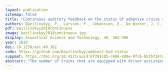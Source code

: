 ```yaml
---
layout: publication
sitemap: false
title: "Continuous auditory feedback on the status of adaptive cruise control, lane deviation, and time headway: An acceptable support for truck drivers?"
authors: Bazilinskyy, P., Larsson, P., Johansson, E., De Winter, J. C. F.
pdf: bazilinskyy2019continuous
image: bazilinskyy2019continuous.jpg
display: Acoustical Science and Technology, 40, 382–390
year: 2019
doi: 10.1250/ast.40.382
code: https://github.com/bazilinskyy/ambient-had-status
suppmat: https://doi.org/10.4121/uuid:6f781c05-c696-4d0e-9fc6-bbfb7247a19e
abstract: "The number of trucks that are equipped with driver assistance systems is increasing. These driver assistance systems typically offer binary auditory warnings or notifications upon lane departure, close headway, or automation (de)activation. Such binary sounds may annoy the driver if presented frequently. Truck drivers are well accustomed to the sound of the engine and wind in the cabin. Based on the premise that continuous sounds are more natural than binary warnings, we propose continuous auditory feedback on the status of adaptive cruise control, lane offset, and headway, which blends with the engine and wind sounds that are already present in the cabin. An on-road study with 23 truck drivers was performed, where participants were presented with the additional sounds in isolation from each other and in combination. Results showed that the sounds were easy to understand and that the lane-offset sound was regarded as somewhat useful. Systems with feedback on the status of adaptive cruise control and headway were seen as not useful. Participants overall preferred a silent cabin and expressed displeasure with the idea of being presented with extra sounds on a continuous basis. Suggestions are provided for designing less intrusive continuous auditory feedback."
---
```

